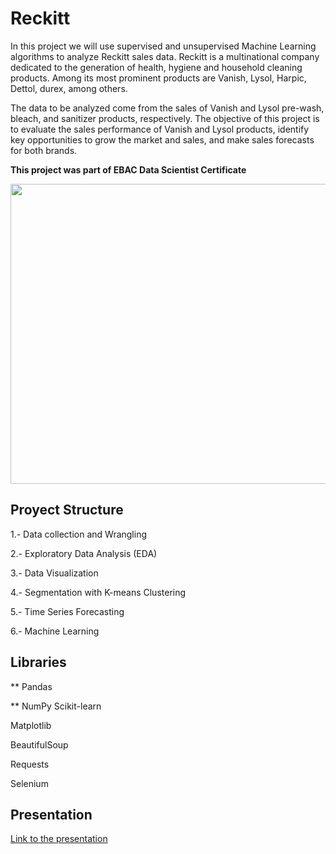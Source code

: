 # Reckitt

In this project we will use supervised and unsupervised Machine Learning algorithms to analyze Reckitt sales data. Reckitt is a multinational company dedicated to the generation of health, hygiene and household cleaning products. Among its most prominent products are Vanish, Lysol, Harpic, Dettol, durex, among others.

The data to be analyzed come from the sales of Vanish and Lysol pre-wash, bleach, and sanitizer products, respectively. The objective of this project is to evaluate the sales performance of Vanish and Lysol products, identify key opportunities to grow the market and sales, and make sales forecasts for both brands.

**This project was part of EBAC Data Scientist Certificate**

<div align="center"><img src="https://github.com/ferdal137/SpaceX/blob/main/Templates/SpaceX.png?raw=true" width="1100" height="480" /></div>

## Proyect Structure

1.- Data collection and Wrangling

2.- Exploratory Data Analysis (EDA)

3.- Data Visualization

4.- Segmentation with K-means Clustering

5.- Time Series Forecasting

6.- Machine Learning

## Libraries

** Pandas

** NumPy
Scikit-learn

Matplotlib

BeautifulSoup

Requests

Selenium

## Presentation

[Link to the presentation](Templates/SpaceX_IBM_DataScience_Presentation.pdf)
